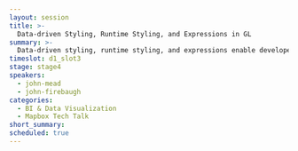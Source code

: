 ```yaml
---
layout: session
title: >-
  Data-driven Styling, Runtime Styling, and Expressions in GL
summary: >-
  Data-driven styling, runtime styling, and expressions enable developers to integrate their own data into maps. Learn best practices for using these tools to create data visualizations from the the lead developer. 
timeslot: d1_slot3
stage: stage4
speakers:
  - john-mead
  - john-firebaugh
categories:
  - BI & Data Visualization
  - Mapbox Tech Talk
short_summary: 
scheduled: true
---
```


